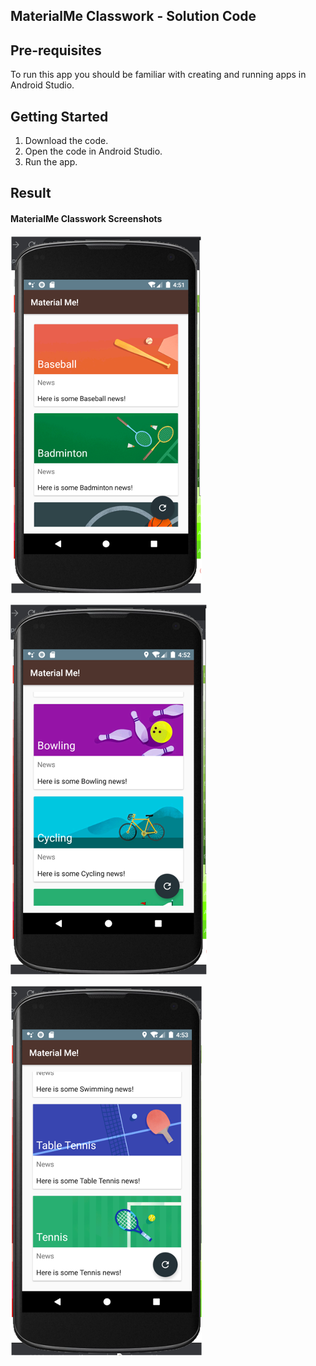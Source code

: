 
## MaterialMe Classwork - Solution Code


## Pre-requisites
To run this app you should be familiar with creating and running apps in Android Studio.

## Getting Started

1. Download the code.
2. Open the code in Android Studio.
3. Run the app.


## Result

#### MaterialMe Classwork Screenshots

![](MaterialMeClasswork1.png)


![](MaterialMeClasswork2.png)


![](MaterialMeClasswork3.png)
